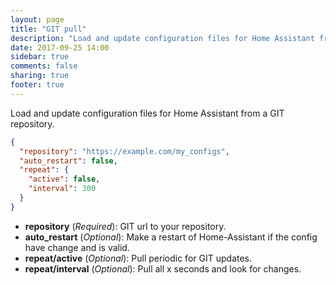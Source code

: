 ```yaml
---
layout: page
title: "GIT pull"
description: "Load and update configuration files for Home Assistant from a GIT repository."
date: 2017-09-25 14:00
sidebar: true
comments: false
sharing: true
footer: true
---
```


Load and update configuration files for Home Assistant from a GIT repository.

```json
{
  "repository": "https://example.com/my_configs",
  "auto_restart": false,
  "repeat": {
    "active": false,
    "interval": 300
  }
}
```

- **repository** (*Required*): GIT url to your repository.
- **auto_restart** (*Optional*): Make a restart of Home-Assistant if the config have change and is valid.
- **repeat/active** (*Optional*): Pull periodic for GIT updates.
- **repeat/interval** (*Optional*): Pull all x seconds and look for changes.
